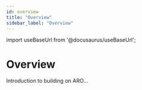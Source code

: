 ```yaml
---
id: overview
title: "Overview"
sidebar_label: "Overview"
---
```

import useBaseUrl from '@docusaurus/useBaseUrl';

# Overview
Introduction to building on ARO...
